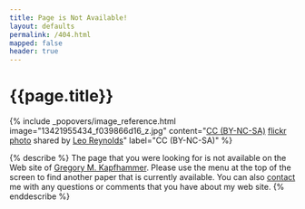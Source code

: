 ```yaml
---
title: Page is Not Available!
layout: defaults
permalink: /404.html
mapped: false
header: true
---
```


# {{page.title}}

<!-- Include header image -->
{% include _popovers/image_reference.html image="13421955434_f039866d16_z.jpg" content="<a href='http://creativecommons.org/licenses/by-nc-sa/2.0/'>CC (BY-NC-SA)</a> <a title='Question Mark' href='http://flickr.com/photos/lwr/13421955434'>flickr photo</a> shared by <a href='http://flickr.com/people/lwr'>Leo Reynolds</a>" label="CC (BY-NC-SA)" %}

{% describe %}
The page that you were looking for is not available on the Web site of [Gregory
M. Kapfhammer]({{site.baseurl}}). Please use the menu at the top of the screen
to find another paper that is currently available. You can also
[contact]({{site.baseurl}}contact/) me with any questions or comments that you
have about my web site.
{% enddescribe %}
